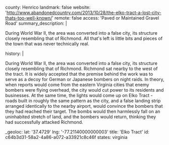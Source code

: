 county: Henrico
landmark: false
website: 'http://www.abandonedcountry.com/2013/10/28/the-elko-tract-a-lost-city-thats-too-well-known/'
remote: false
access: 'Paved or Maintained Gravel Road'
summary_description: |
  <p>During World War II, the area was converted into a false city, its structure closely resembling that of Richmond. All that's left is little bits and pieces of the town that was never technically real.
  </p>
history: |
  <p>During World War II, the area was converted into a false city, its structure closely resembling that of Richmond. Richmond sat nearby to the west of the tract. It is widely accepted that the premise behind the work was to serve as a decoy for German or Japanese bombers on night raids. In theory, when reports would come from the eastern Virginia cities that enemy bombers were flying overhead, the city would cut power to its residents and businesses. At the same time, the lights would come up on Elko Tract - roads built in roughly the same pattern as the city, and a false landing strip arranged identically to the nearby airport, would convince the bombers that they had reached their target. The bombs would then harmlessly fall on an uninhabited stretch of land, and the bombers would return, thinking they had successfully attacked Richmond.
  </p>
_geoloc:
  lat: '37.4729'
  lng: '-77.21140000000003'
title: 'Elko Tract'
id: c64b3d31-58a2-4a86-a072-a33921c8c46f
states: virginia
